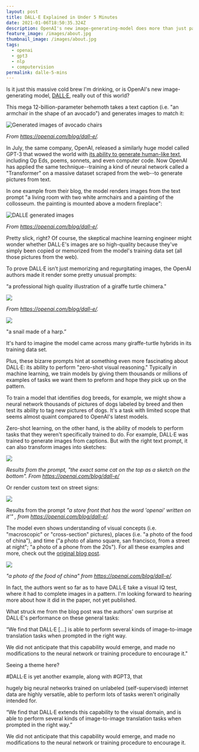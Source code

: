 ```yaml
---
layout: post
title: DALL·E Explained in Under 5 Minutes
date: 2021-01-06T18:50:35.324Z
description: OpenAI's new image-generating-model does more than just paint the world
feature_image: /images/about.jpg
thumbnail_image: /images/about.jpg
tags:
  - openai
  - gpt3
  - nlp
  - computervision
permalink: dalle-5-mins
---
```

Is it just this massive cold brew I'm drinking, or is OpenAI's new image-generating model, [DALL·E](https://openai.com/blog/dall-e/), really out of this world?

This mega 12-billion-parameter behemoth takes a text caption (i.e. "an armchair in the shape of an avocado") and generates images to match it:

![Generated images of avocado chairs](/images/screen-shot-2021-01-06-at-1.37.37-pm.png "Generated images of avocado chairs")

*From https://openai.com/blog/dall-e/.*

In July, the same company, OpenAI, released a similarly huge model called GPT-3 that wowed the world with [its ability to generate human-like text](https://daleonai.com/gpt3-explained-fast), including Op Eds, poems, sonnets, and even computer code. Now OpenAI has applied the same technique--training a kind of neural network called a "Transformer" on a massive dataset scraped from the web--to generate pictures from text.

In one example from their blog, the model renders images from the text prompt "a living room with two white armchairs and a painting of the collosseum. the painting is mounted above a modern fireplace":

![DALLE generated images](/images/screen-shot-2021-01-06-at-2.39.07-pm.png "DALLE generated images")

*From https://openai.com/blog/dall-e/.* 

Pretty slick, right? Of course, the skeptical machine learning engineer might wonder whether DALL·E's images are so high-quality because they've simply been copied or memorized from the model's training data set (all those pictures from the web).

To prove DALL·E isn’t just memorizing and regurgitating images, the OpenAI authors made it render some pretty unusual prompts: 



“a professional high quality illustration of a giraffe turtle chimera."

![](/images/screen-shot-2021-01-06-at-1.39.04-pm.png)

*From https://openai.com/blog/dall-e/.* 

![](/images/screen-shot-2021-01-06-at-1.39.12-pm.png)

"a snail made of a harp.”

It's hard to imagine the model came across many giraffe-turtle hybrids in its training data set.

Plus, these bizarre prompts hint at something even more fascinating about DALL·E: its ability to perform "zero-shot visual reasoning." Typically in machine learning, we train models by giving them thousands or millions of examples of tasks we want them to preform and hope they pick up on the pattern.

To train a model that identifies dog breeds, for example, we might show a neural network thousands of pictures of dogs labeled by breed and then test its ability to tag new pictures of dogs. It's a task with limited scope that seems almost quaint compared to OpenAI's latest models.

Zero-shot learning, on the other hand, is the ability of models to perform tasks that they weren't specifically trained to do. For example, DALL·E was trained to generate images from captions. But with the right text prompt, it can also transform images into sketches:

![](/images/screen-shot-2021-01-06-at-1.41.02-pm.png)

*Results from the prompt, "the exact same cat on the top as a sketch on the bottom". From https://openai.com/blog/dall-e/*

Or render custom text on street signs:

![](/images/screen-shot-2021-01-06-at-2.51.53-pm.png)

Results from the prompt *"a store front that has the word 'openai' written on it'" , from https://openai.com/blog/dall-e/.*

The model even shows understanding of visual concepts (i.e. "macroscopic" or "cross-section" pictures), places (i.e. "a photo of the food of china"), and time ("a photo of alamo square, san francisco, from a street at night"; "a photo of a phone from the 20s"). For all these examples and more, check out the [original blog post](https://openai.com/blog/dall-e/).

![](/images/screen-shot-2021-01-06-at-1.42.22-pm.png)

*"a photo of the food of china" from https://openai.com/blog/dall-e/.*

In fact, the authors went so far as to have DALL·E take a visual IQ test, where it had to complete images in a pattern. I'm looking forward to hearing more about how it did in the paper, not yet published.

What struck me from the blog post was the authors' own surprise at DALL·E's performance on these general tasks:

“We find that DALL·E \[...] is able to perform several kinds of image-to-image translation tasks when prompted in the right way.

We did not anticipate that this capability would emerge, and made no modifications to the neural network or training procedure to encourage it."



Seeing a theme here?

\#DALL·E is yet another example, along with #GPT3, that 

hugely big neural networks trained on unlabeled (self-supervised) internet data are highly versatile, able to perform lots of tasks weren't originally intended for.

“We find that DALL·E extends this capability to the visual domain, and is able to perform several kinds of image-to-image translation tasks when prompted in the right way.”

We did not anticipate that this capability would emerge, and made no modifications to the neural network or training procedure to encourage it.